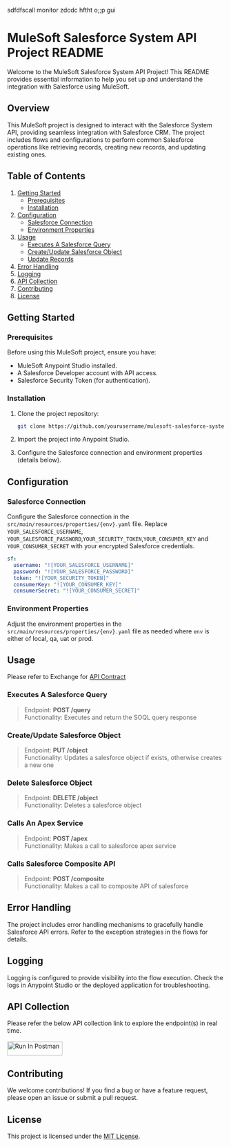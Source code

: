 sdfdfscall monitor
zdcdc
hftht
o;;p
gui
# MuleSoft Salesforce System API Project README

Welcome to the MuleSoft Salesforce System API Project! This README provides essential information to help you set up and understand the integration with Salesforce using MuleSoft.

## Overview

This MuleSoft project is designed to interact with the Salesforce System API, providing seamless integration with Salesforce CRM. The project includes flows and configurations to perform common Salesforce operations like retrieving records, creating new records, and updating existing ones.

## Table of Contents

1. [Getting Started](#getting-started)
    - [Prerequisites](#prerequisites)
    - [Installation](#installation)
2. [Configuration](#configuration)
    - [Salesforce Connection](#salesforce-connection)
    - [Environment Properties](#environment-properties)
3. [Usage](#usage)
    - [Executes A Salesforce Query](#executes-a-salesforce-query)
    - [Create/Update Salesforce Object](#create/Update-salesforce-object)
    - [Update Records](#update-records)
4. [Error Handling](#error-handling)
5. [Logging](#logging)
6. [API Collection](#api-collection)
7. [Contributing](#contributing)
8. [License](#license)

## Getting Started

### Prerequisites

Before using this MuleSoft project, ensure you have:

- MuleSoft Anypoint Studio installed.
- A Salesforce Developer account with API access.
- Salesforce Security Token (for authentication).

### Installation

1. Clone the project repository:

   ```bash
   git clone https://github.com/yourusername/mulesoft-salesforce-system-api.git
   ```

2. Import the project into Anypoint Studio.

3. Configure the Salesforce connection and environment properties (details below).

## Configuration

### Salesforce Connection

Configure the Salesforce connection in the `src/main/resources/properties/{env}.yaml` file. Replace `YOUR_SALESFORCE_USERNAME`, `YOUR_SALESFORCE_PASSWORD`,`YOUR_SECURITY_TOKEN`,`YOUR_CONSUMER_KEY` and `YOUR_CONSUMER_SECRET` with your encrypted Salesforce credentials.

```yaml
sf:
  username: "![YOUR_SALESFORCE_USERNAME]"
  password: "![YOUR_SALESFORCE_PASSWORD]"
  token: "![YOUR_SECURITY_TOKEN]"
  consumerKey: "![YOUR_CONSUMER_KEY]"
  consumerSecret: "![YOUR_CONSUMER_SECRET]" 
```

### Environment Properties

Adjust the environment properties in the `src/main/resources/properties/{env}.yaml` file as needed where `env` is either of local, qa, uat or prod.

## Usage

Please refer to Exchange for [API Contract](https://anypoint.mulesoft.com/exchange/f015bd3e-6860-45a2-8012-1af3eec6fdba/medspeed-salesforce-sapi/)

### Executes A Salesforce Query

> Endpoint: **POST /query** <br/>
> Functionality: Executes and return the SOQL query response

### Create/Update Salesforce Object

> Endpoint: **PUT /object** <br/>
> Functionality:  Updates a salesforce object if exists, otherwise creates a new one

### Delete Salesforce Object

> Endpoint: **DELETE /object** <br/>
> Functionality:  Deletes a salesforce object

### Calls An Apex Service

> Endpoint: **POST /apex** <br/>
> Functionality: Makes a call to salesforce apex service

### Calls Salesforce Composite API

> Endpoint: **POST /composite** <br/>
> Functionality:  Makes a call to composite API of salesforce

## Error Handling

The project includes error handling mechanisms to gracefully handle Salesforce API errors. Refer to the exception strategies in the flows for details.

## Logging

Logging is configured to provide visibility into the flow execution. Check the logs in Anypoint Studio or the deployed application for troubleshooting.

## API Collection 

Please refer the below API collection link to explore the endpoint(s) in real time.
<br/><br/>
[<img src="https://run.pstmn.io/button.svg" alt="Run In Postman" style="width: 128px; height: 32px;">](https://medspeed-mulesoft-testing.postman.co/collection/30441089-bb32bc02-1fd2-4d70-b8d5-f495af42af2d?source=rip_markdown&env=30441089-3b44484d-94fc-48a1-bb17-fb3504d13cbf)

## Contributing

We welcome contributions! If you find a bug or have a feature request, please open an issue or submit a pull request.

## License

This project is licensed under the [MIT License](LICENSE).
